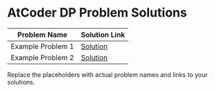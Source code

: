 # AtCoder DP Problem Solutions

| Problem Name | Solution Link |
|-------------|--------------|
| Example Problem 1 | [Solution](https://example.com/solution1) |
| Example Problem 2 | [Solution](https://example.com/solution2) |

Replace the placeholders with actual problem names and links to your solutions.

